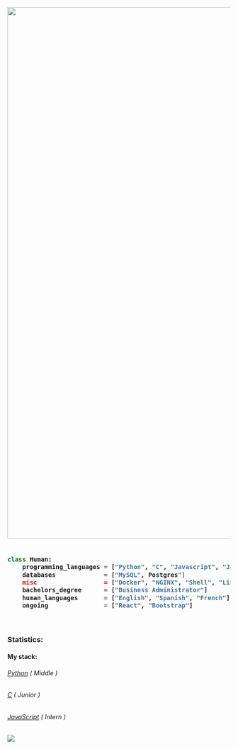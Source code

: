 <a href="https://www.linkedin.com/in/andergcp/"><img src="https://user-images.githubusercontent.com/52006448/93210038-917d1b00-f724-11ea-8678-9e531db9b439.png" width=1200><a>


<!-- Zero width character is used to put extra blank lines before and after code -->

<h3>

```python
​
class Human:
    programming_languages = ["Python", "C", "Javascript", "Java"]
    databases             = ["MySQL", Postgres"]
    misc                  = ["Docker", "NGINX", "Shell", "Linux", "Git"]
    bachelors_degree      = ["Business Administrator"]
    human_languages       = ["English", "Spanish", "French"]
    ongoing               = ["React", "Bootstrap"]
    
​
```
</h3>
<h3>Statistics: </h3>
      <h4>My stack: </h4>
      <h6><a href="https://github.com/andergcp?tab=repositories&q=&type=&language=python">Python</a> ( Middle )</h6>
      <h6><a href="https://github.com/andergcp?tab=repositories&q=&type=&language=c">C</a> ( Junior )</h6>
      <h6><a href="https://github.com/andergcp?tab=repositories&q=&type=&language=javascript">JavaScript</a> ( Intern )</h6>
      
<a href="https://github.com/andergcp/andergcp">
  <img align="center" src="https://github-readme-stats.vercel.app/api/top-langs/?username=andergcp&hide=java,html&title_color=000000&text_color=000000&icon_color=2bbc8a&bg_color=ffffff&langs_count=2" />
</a>
